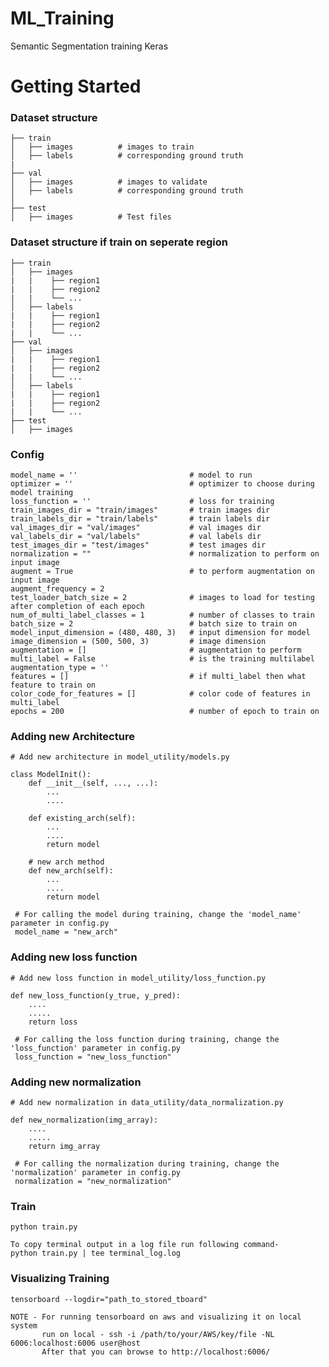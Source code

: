 # ML_Training

Semantic Segmentation training Keras


# Getting Started

### Dataset structure


    ├── train
    │   ├── images          # images to train
    │   ├── labels          # corresponding ground truth
    |
    ├── val
    │   ├── images          # images to validate
    │   ├── labels          # corresponding ground truth
    │
    ├── test
    │   ├── images          # Test files


### Dataset structure if train on seperate region


    ├── train
    │   ├── images 
    |   |    ├── region1          
    |   |    ├── region2
    |   |    └── ...
    │   ├── labels
    |   |    ├── region1          
    |   |    ├── region2
    |   |    └── ...
    ├── val
    │   ├── images 
    |   |    ├── region1          
    |   |    ├── region2
    |   |    └── ...
    │   ├── labels
    |   |    ├── region1          
    |   |    ├── region2
    |   |    └── ...
    ├── test
    │   ├── images 



### Config

    model_name = ''                         # model to run
    optimizer = ''                          # optimizer to choose during model training
    loss_function = ''                      # loss for training
    train_images_dir = "train/images"       # train images dir
    train_labels_dir = "train/labels"       # train labels dir
    val_images_dir = "val/images"           # val images dir
    val_labels_dir = "val/labels"           # val labels dir
    test_images_dir = "test/images"         # test images dir
    normalization = ""                      # normalization to perform on input image
    augment = True                          # to perform augmentation on input image
    augment_frequency = 2
    test_loader_batch_size = 2              # images to load for testing after completion of each epoch
    num_of_multi_label_classes = 1          # number of classes to train
    batch_size = 2                          # batch size to train on
    model_input_dimension = (480, 480, 3)   # input dimension for model
    image_dimension = (500, 500, 3)         # image dimension
    augmentation = []                       # augmentation to perform
    multi_label = False                     # is the training multilabel
    augmentation_type = ''
    features = []                           # if multi_label then what feature to train on
    color_code_for_features = []            # color code of features in multi_label
    epochs = 200                            # number of epoch to train on


### Adding new Architecture

    # Add new architecture in model_utility/models.py

    class ModelInit():
        def __init__(self, ..., ...):
            ...
            ....

        def existing_arch(self):
            ...
            ....
            return model

        # new arch method
        def new_arch(self):
            ...
            ....
            return model

     # For calling the model during training, change the 'model_name' parameter in config.py
     model_name = "new_arch"

### Adding new loss function

    # Add new loss function in model_utility/loss_function.py

    def new_loss_function(y_true, y_pred):
        ....
        .....
        return loss

     # For calling the loss function during training, change the 'loss_function' parameter in config.py
     loss_function = "new_loss_function"

### Adding new normalization

    # Add new normalization in data_utility/data_normalization.py

    def new_normalization(img_array):
        ....
        .....
        return img_array

     # For calling the normalization during training, change the 'normalization' parameter in config.py
     normalization = "new_normalization"


### Train

    python train.py

    To copy terminal output in a log file run following command-
    python train.py | tee terminal_log.log

### Visualizing Training

    tensorboard --logdir="path_to_stored_tboard"

    NOTE - For running tensorboard on aws and visualizing it on local system
           run on local - ssh -i /path/to/your/AWS/key/file -NL 6006:localhost:6006 user@host
           After that you can browse to http://localhost:6006/